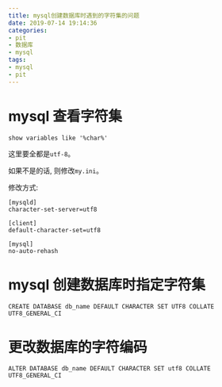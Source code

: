 ```yaml
---
title: mysql创建数据库时遇到的字符集的问题
date: 2019-07-14 19:14:36
categories:
- pit
- 数据库
- mysql
tags:
- mysql
- pit
---
```


# mysql 查看字符集

```
show variables like '%char%'
```

这里要全都是`utf-8`。

如果不是的话, 则修改`my.ini`。

修改方式:

```
[mysqld]
character-set-server=utf8

[client]
default-character-set=utf8

[mysql]
no-auto-rehash
```
<!--more-->

# mysql 创建数据库时指定字符集

```
CREATE DATABASE db_name DEFAULT CHARACTER SET UTF8 COLLATE UTF8_GENERAL_CI
```

# 更改数据库的字符编码

```
ALTER DATABASE db_name DEFAULT CHARACTER SET utf8 COLLATE UTF8_GENERAL_CI
```
